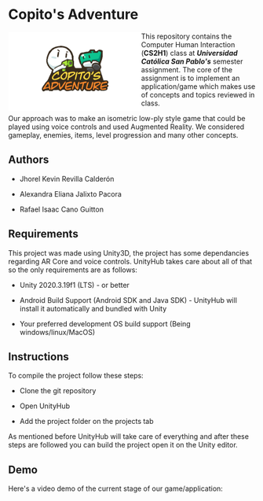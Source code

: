 # Copito's Adventure

<img title="" align="left" src="IMG_1168.PNG" alt="" width="271" style="float: left;">This repository contains the Computer Human Interaction (**CS2H1**) class at ***Universidad Católica San Pablo's*** semester assignment. The core of the assignment is to implement an application/game which makes use of concepts and topics reviewed in class.

Our approach was to make an isometric low-ply style game that could be played using voice controls and used Augmented Reality. We considered gameplay, enemies, items, level progression and many other concepts.

## Authors

- Jhorel Kevin Revilla Calderón

- Alexandra Eliana Jalixto Pacora

- Rafael Isaac Cano Guitton

## Requirements

This project was made using Unity3D, the project has some dependancies regarding AR Core and voice controls.  UnityHub takes care about all of that so the only requirements are as follows:

- Unity 2020.3.19f1 (LTS) - or better

- Android Build Support (Android SDK and Java SDK) - UnityHub will install it automatically and bundled with Unity

- Your preferred development OS build support (Being windows/linux/MacOS)

## Instructions

To compile the project follow these steps:

- Clone the git repository

- Open UnityHub

- Add the project folder on the projects tab

As mentioned before UnityHub will take care of everything and after these steps are followed you can build the project open it on the Unity editor.

## Demo

Here's a video demo of the current stage of our game/application:
